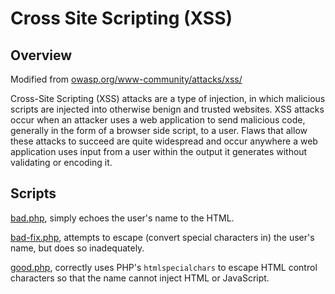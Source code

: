 # Cross Site Scripting (XSS)

## Overview

Modified from [owasp.org/www-community/attacks/xss/](https://owasp.org/www-community/attacks/xss/)

Cross-Site Scripting (XSS) attacks are a type of injection, in which malicious scripts are injected into otherwise benign and trusted websites. XSS attacks occur when an attacker uses a web application to send malicious code, generally in the form of a browser side script, to a user. Flaws that allow these attacks to succeed are quite widespread and occur anywhere a web application uses input from a user within the output it generates without validating or encoding it.

## Scripts

[bad.php](./bad.php), simply echoes the user's name to the HTML.

[bad-fix.php](./bad-fix.php), attempts to escape (convert special characters in) the user's name, but does so inadequately.

[good.php](./good.php), correctly uses PHP's `htmlspecialchars` to escape HTML control characters so that the name cannot inject HTML or JavaScript.
